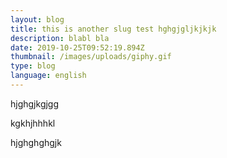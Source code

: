 ```yaml
---
layout: blog
title: this is another slug test hghgjgljkjkjk
description: blabl bla
date: 2019-10-25T09:52:19.894Z
thumbnail: /images/uploads/giphy.gif
type: blog
language: english
---
```

hjghgjkgjgg

kgkhjhhhkl

hjghghghgjk
